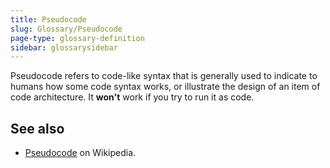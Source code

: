 ```yaml
---
title: Pseudocode
slug: Glossary/Pseudocode
page-type: glossary-definition
sidebar: glossarysidebar
---
```



Pseudocode refers to code-like syntax that is generally used to indicate to humans how some code syntax works, or illustrate the design of an item of code architecture. It **won't** work if you try to run it as code.

## See also

- [Pseudocode](https://en.wikipedia.org/wiki/Pseudocode) on Wikipedia.
